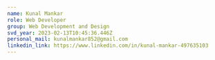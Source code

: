 ```yaml
---
name: Kunal Mankar
role: Web Developer
group: Web Development and Design
svd_year: 2023-02-13T10:45:36.446Z
personal_mail: kunalmankar852@gmail.com
linkedin_link: https://www.linkedin.com/in/kunal-mankar-497635103
---
```

